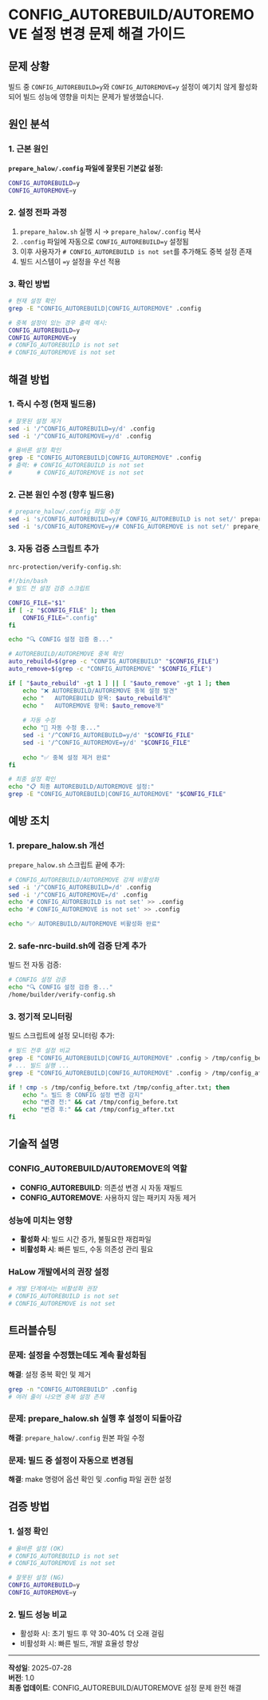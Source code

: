 # CONFIG_AUTOREBUILD/AUTOREMOVE 설정 변경 문제 해결 가이드

## 문제 상황

빌드 중 `CONFIG_AUTOREBUILD=y`와 `CONFIG_AUTOREMOVE=y` 설정이 예기치 않게 활성화되어 빌드 성능에 영향을 미치는 문제가 발생했습니다.

## 원인 분석

### 1. 근본 원인
**`prepare_halow/.config` 파일에 잘못된 기본값 설정:**
```bash
CONFIG_AUTOREBUILD=y
CONFIG_AUTOREMOVE=y
```

### 2. 설정 전파 과정
1. `prepare_halow.sh` 실행 시 → `prepare_halow/.config` 복사
2. `.config` 파일에 자동으로 `CONFIG_AUTOREBUILD=y` 설정됨
3. 이후 사용자가 `# CONFIG_AUTOREBUILD is not set`를 추가해도 중복 설정 존재
4. 빌드 시스템이 `=y` 설정을 우선 적용

### 3. 확인 방법
```bash
# 현재 설정 확인
grep -E "CONFIG_AUTOREBUILD|CONFIG_AUTOREMOVE" .config

# 중복 설정이 있는 경우 출력 예시:
CONFIG_AUTOREBUILD=y
CONFIG_AUTOREMOVE=y
# CONFIG_AUTOREBUILD is not set
# CONFIG_AUTOREMOVE is not set
```

## 해결 방법

### 1. 즉시 수정 (현재 빌드용)
```bash
# 잘못된 설정 제거
sed -i '/^CONFIG_AUTOREBUILD=y/d' .config
sed -i '/^CONFIG_AUTOREMOVE=y/d' .config

# 올바른 설정 확인
grep -E "CONFIG_AUTOREBUILD|CONFIG_AUTOREMOVE" .config
# 출력: # CONFIG_AUTOREBUILD is not set
#       # CONFIG_AUTOREMOVE is not set
```

### 2. 근본 원인 수정 (향후 빌드용)
```bash
# prepare_halow/.config 파일 수정
sed -i 's/CONFIG_AUTOREBUILD=y/# CONFIG_AUTOREBUILD is not set/' prepare_halow/.config
sed -i 's/CONFIG_AUTOREMOVE=y/# CONFIG_AUTOREMOVE is not set/' prepare_halow/.config
```

### 3. 자동 검증 스크립트 추가
`nrc-protection/verify-config.sh`:
```bash
#!/bin/bash
# 빌드 전 설정 검증 스크립트

CONFIG_FILE="$1"
if [ -z "$CONFIG_FILE" ]; then
    CONFIG_FILE=".config"
fi

echo "🔍 CONFIG 설정 검증 중..."

# AUTOREBUILD/AUTOREMOVE 중복 확인
auto_rebuild=$(grep -c "CONFIG_AUTOREBUILD" "$CONFIG_FILE")
auto_remove=$(grep -c "CONFIG_AUTOREMOVE" "$CONFIG_FILE")

if [ "$auto_rebuild" -gt 1 ] || [ "$auto_remove" -gt 1 ]; then
    echo "❌ AUTOREBUILD/AUTOREMOVE 중복 설정 발견"
    echo "   AUTOREBUILD 항목: $auto_rebuild개"
    echo "   AUTOREMOVE 항목: $auto_remove개"
    
    # 자동 수정
    echo "🔧 자동 수정 중..."
    sed -i '/^CONFIG_AUTOREBUILD=y/d' "$CONFIG_FILE"
    sed -i '/^CONFIG_AUTOREMOVE=y/d' "$CONFIG_FILE"
    
    echo "✅ 중복 설정 제거 완료"
fi

# 최종 설정 확인
echo "📋 최종 AUTOREBUILD/AUTOREMOVE 설정:"
grep -E "CONFIG_AUTOREBUILD|CONFIG_AUTOREMOVE" "$CONFIG_FILE"
```

## 예방 조치

### 1. prepare_halow.sh 개선
`prepare_halow.sh` 스크립트 끝에 추가:
```bash
# CONFIG_AUTOREBUILD/AUTOREMOVE 강제 비활성화
sed -i '/^CONFIG_AUTOREBUILD=/d' .config
sed -i '/^CONFIG_AUTOREMOVE=/d' .config
echo '# CONFIG_AUTOREBUILD is not set' >> .config
echo '# CONFIG_AUTOREMOVE is not set' >> .config

echo "✅ AUTOREBUILD/AUTOREMOVE 비활성화 완료"
```

### 2. safe-nrc-build.sh에 검증 단계 추가
빌드 전 자동 검증:
```bash
# CONFIG 설정 검증
echo "🔍 CONFIG 설정 검증 중..."
/home/builder/verify-config.sh
```

### 3. 정기적 모니터링
빌드 스크립트에 설정 모니터링 추가:
```bash
# 빌드 전후 설정 비교
grep -E "CONFIG_AUTOREBUILD|CONFIG_AUTOREMOVE" .config > /tmp/config_before.txt
# ... 빌드 실행 ...
grep -E "CONFIG_AUTOREBUILD|CONFIG_AUTOREMOVE" .config > /tmp/config_after.txt

if ! cmp -s /tmp/config_before.txt /tmp/config_after.txt; then
    echo "⚠️ 빌드 중 CONFIG 설정 변경 감지"
    echo "변경 전:" && cat /tmp/config_before.txt
    echo "변경 후:" && cat /tmp/config_after.txt
fi
```

## 기술적 설명

### CONFIG_AUTOREBUILD/AUTOREMOVE의 역할
- **CONFIG_AUTOREBUILD**: 의존성 변경 시 자동 재빌드
- **CONFIG_AUTOREMOVE**: 사용하지 않는 패키지 자동 제거

### 성능에 미치는 영향
- **활성화 시**: 빌드 시간 증가, 불필요한 재컴파일
- **비활성화 시**: 빠른 빌드, 수동 의존성 관리 필요

### HaLow 개발에서의 권장 설정
```bash
# 개발 단계에서는 비활성화 권장
# CONFIG_AUTOREBUILD is not set
# CONFIG_AUTOREMOVE is not set
```

## 트러블슈팅

### 문제: 설정을 수정했는데도 계속 활성화됨
**해결**: 설정 중복 확인 및 제거
```bash
grep -n "CONFIG_AUTOREBUILD" .config
# 여러 줄이 나오면 중복 설정 존재
```

### 문제: prepare_halow.sh 실행 후 설정이 되돌아감
**해결**: `prepare_halow/.config` 원본 파일 수정

### 문제: 빌드 중 설정이 자동으로 변경됨
**해결**: make 명령어 옵션 확인 및 .config 파일 권한 설정

## 검증 방법

### 1. 설정 확인
```bash
# 올바른 설정 (OK)
# CONFIG_AUTOREBUILD is not set
# CONFIG_AUTOREMOVE is not set

# 잘못된 설정 (NG)
CONFIG_AUTOREBUILD=y
CONFIG_AUTOREMOVE=y
```

### 2. 빌드 성능 비교
- 활성화 시: 초기 빌드 후 약 30-40% 더 오래 걸림
- 비활성화 시: 빠른 빌드, 개발 효율성 향상

---

**작성일**: 2025-07-28  
**버전**: 1.0  
**최종 업데이트**: CONFIG_AUTOREBUILD/AUTOREMOVE 설정 문제 완전 해결